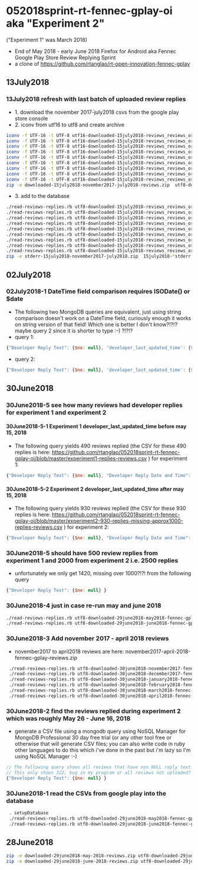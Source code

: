 # 052018sprint-rt-fennec-gplay-oi aka "Experiment 2"
("Experiment 1" was March 2018)
* End of May 2018 - early June 2018  Firefox for Android aka Fennec Google Play Store Review Replying Sprint
* a clone of https://github.com/rtanglao/rt-open-innovation-fennec-gplay

## 13July2018
### 13July2018 refresh with last batch of uploaded review replies

* 1\. download the november 2017-july2018 csvs from the google play store console
* 2\. iconv from utf16 to utf8 and create archive

```bash
iconv -f UTF-16 -t UTF-8 utf16-downloaded-15july2018-reviews_reviews_org.mozilla.firefox_201711\(1\).csv >  utf8-downloaded-15july2018-reviews_reviews_org.mozilla.firefox_201711.csv
iconv -f UTF-16 -t UTF-8 utf16-downloaded-15july2018-reviews_reviews_org.mozilla.firefox_201712\(1\).csv >  utf8-downloaded-15july2018-reviews_reviews_org.mozilla.firefox_201712.csv
iconv -f UTF-16 -t UTF-8 utf16-downloaded-15july2018-reviews_reviews_org.mozilla.firefox_201801\(1\).csv >  utf8-downloaded-15july2018-reviews_reviews_org.mozilla.firefox_201801.csv
iconv -f UTF-16 -t UTF-8 utf16-downloaded-15july2018-reviews_reviews_org.mozilla.firefox_201802\(1\).csv >  utf8-downloaded-15july2018-reviews_reviews_org.mozilla.firefox_201802.csv
iconv -f UTF-16 -t UTF-8 utf16-downloaded-15july2018-reviews_reviews_org.mozilla.firefox_201803\(1\).csv >  utf8-downloaded-15july2018-reviews_reviews_org.mozilla.firefox_201803.csv
iconv -f UTF-16 -t UTF-8 utf16-downloaded-15july2018-reviews_reviews_org.mozilla.firefox_201804\(1\).csv >  utf8-downloaded-15july2018-reviews_reviews_org.mozilla.firefox_201804.csv
iconv -f UTF-16 -t UTF-8 utf16-downloaded-15july2018-reviews_reviews_org.mozilla.firefox_201805.csv >  utf8-downloaded-15july2018-reviews_reviews_org.mozilla.firefox_201805.csv
iconv -f UTF-16 -t UTF-8 utf16-downloaded-15july2018-reviews_reviews_org.mozilla.firefox_201806.csv >  utf8-downloaded-15july2018-reviews_reviews_org.mozilla.firefox_201806.csv
iconv -f UTF-16 -t UTF-8 utf16-downloaded-15july2018-reviews_reviews_org.mozilla.firefox_201807.csv >  utf8-downloaded-15july2018-reviews_reviews_org.mozilla.firefox_201807.csv
zip -e downloaded-15july2018-november2017-july2018-reviews.zip  utf8-downloaded-15july2018-reviews_reviews_org.mozilla.firefox*.csv
```
* 3\. add to the database

```bash
./read-reviews-replies.rb utf8-downloaded-15july2018-reviews_reviews_org.mozilla.firefox_201711.csv 2>15july2018-november2017-stderr.txt
./read-reviews-replies.rb utf8-downloaded-15july2018-reviews_reviews_org.mozilla.firefox_201712.csv 2>15july2018-december2017-stderr.txt
./read-reviews-replies.rb utf8-downloaded-15july2018-reviews_reviews_org.mozilla.firefox_201801.csv 2>15july2018-january2018-stderr.txt
./read-reviews-replies.rb utf8-downloaded-15july2018-reviews_reviews_org.mozilla.firefox_201802.csv 2>15july2018-february2018-stderr.txt
./read-reviews-replies.rb utf8-downloaded-15july2018-reviews_reviews_org.mozilla.firefox_201803.csv 2>15july2018-march2018-stderr.txt
./read-reviews-replies.rb utf8-downloaded-15july2018-reviews_reviews_org.mozilla.firefox_201804.csv 2>15july2018-april2018-stderr.txt
./read-reviews-replies.rb utf8-downloaded-15july2018-reviews_reviews_org.mozilla.firefox_201805.csv 2>15july2018-may2018-stderr.txt
./read-reviews-replies.rb utf8-downloaded-15july2018-reviews_reviews_org.mozilla.firefox_201806.csv 2>15july2018-june2018-stderr.txt
./read-reviews-replies.rb utf8-downloaded-15july2018-reviews_reviews_org.mozilla.firefox_201807.csv 2>15july2018-july2018-stderr.txt
zip -e stderr-15july2018-november2017-july2018.zip  15july2018-*stderr.txt
```


## 02July2018

### 02July2018-1 DateTime field comparison requires ISODate() or $date

* The following two MongoDB queries are equivalent, just using string comparison doesn't work on a DateTime field, curiously enough it works on  string version of that field! Which one is better I don't know?!?!? maybe query 2 since it is shorter to type :-) ?!?!?
* query 1:
```js
{"Developer Reply Text": {$ne: null}, 'developer_last_updated_time': {$gte: { $date: "2018-05-16T00:00:00Z"} }}
```
* query 2:
```js
{"Developer Reply Text": {$ne: null}, 'developer_last_updated_time': {$gte: ISODate("2018-05-16T00:00:00Z") }}
```

## 30June2018

### 30June2018-5 see how many reviews had developer replies for experiment 1 and experiment 2

#### 30June2018-5-1 Experiment 1 developer_last_updated_time before may 15, 2018
* The following query yields 490 reviews replied (the CSV for these 490 replies is here: https://github.com/rtanglao/052018sprint-rt-fennec-gplay-oi/blob/master/experiment1-replies-reviews.csv ) for experiment 1:
```js
{"Developer Reply Text": {$ne: null}, "Developer Reply Date and Time": {$lt: "2018-05-16T00:00:00Z" }}
```

#### 30June2018-5-2 Experiment 2 developer_last_updated_time after may 15, 2018
* The following query yields 930 reviews replied (the CSV for these 930 replies is here: https://github.com/rtanglao/052018sprint-rt-fennec-gplay-oi/blob/master/experiment2-930-replies-missing-approx1000-replies-reviews.csv ) for experiment 2:
```js
{"Developer Reply Text": {$ne: null}, "Developer Reply Date and Time": {$gte: "2018-05-16T00:00:00Z" }}
```

### 30June2018-5 should have 500 review replies from experiment 1 and 2000 from experiment 2 i.e. 2500 replies
* unfortunately we only get 1420, missing over 1000?!?! from the following query
```js
{"Developer Reply Text": {$ne: null} }
```


### 30June2018-4 just in case re-run may and june 2018

```bash
./read-reviews-replies.rb utf8-downloaded-29june2018-may2018-fennec-gplay-reviews.csv 2>run2-30june2018-may2018-stderr.txt
./read-reviews-replies.rb utf8-downloaded-29june2018-june2018-fennec-gplay-reviews.csv 2>run2-30june2018-june2018-stderr.txt
```

### 30June2018-3 Add november 2017 - april 2018 reviews
* november2017 to april2018 reviews are here: november2017-april-2018-fennec-gplay-reviews.zip

```bash
 ./read-reviews-replies.rb utf8-downloaded-30june2018-november2017-fennec-gplay-reviews.csv 2>30june2018-november2017-stderr.txt
 ./read-reviews-replies.rb utf8-downloaded-30june2018-december2017-fennec-gplay-reviews.csv 2>30june2018-december2017-stderr.txt
 ./read-reviews-replies.rb utf8-downloaded-30june2018-january2018-fennec-gplay-reviews.csv 2>30june2018-january2018-stderr.txt
 ./read-reviews-replies.rb utf8-downloaded-30june2018-february2018-fennec-gplay-reviews.csv 2>30june2018-february2018-stderr.txt
 ./read-reviews-replies.rb utf8-downloaded-30june2018-march2018-fennec-gplay-reviews.csv 2>30june2018-march2018-stderr.txt
 ./read-reviews-replies.rb utf8-downloaded-30june2018-april2018-fennec-gplay-reviews.csv 2>30june2018-april2018-stderr.txt
```

### 30June2018-2 find the reviews replied during experiment 2 which was roughly May 26 - June 16, 2018

* generate a CSV file using a mongodb query using NoSQL Manager for MongoDB Professional 30 day free trial (or any other tool free or otherwise that will generate CSV files; you can also write code in ruby other languages to do this which i've done in the past but i'm lazy so I'm using NoSQL Manager :-) 

```js
// The following query shows all reviews that have non NULL reply text! 
// This only shows 322, bug in my program or all reviews not uploaded? We know over 2000 reviews were updated.
{"Developer Reply Text": {$ne: null} }
```

### 30June2018-1 read the CSVs from google play into the database

```bash
 . setupDatabase
 ./read-reviews-replies.rb utf8-downloaded-29june2018-may2018-fennec-gplay-reviews.csv 2>30june2018-may2018-stderr.txt
 ./read-reviews-replies.rb utf8-downloaded-29june2018-june2018-fennec-gplay-reviews.csv 2>30june2018-june2018-stderr.txt
 ```

## 28June2018

```bash
zip -e downloaded-29june2018-may-2018-reviews.zip utf8-downloaded-29june2018-may2018-fennec-gplay-reviews.csv
zip -e downloaded-29june2018-june-2018-reviews.zip utf8-downloaded-29june2018-june2018-fennec-gplay-reviews.csv
```
